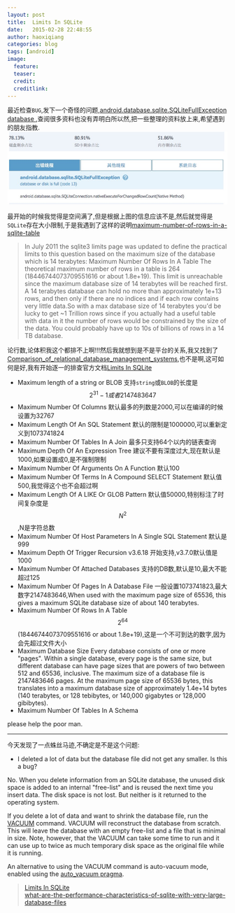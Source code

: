 ```yaml
---
layout: post
title:  Limits In SQLite
date:   2015-02-28 22:48:55
author: haoxiqiang
categories: blog
tags: [android]
image:
  feature:
  teaser:
  credit:
  creditlink:
---
```

最近检查`BUG`,发下一个奇怪的问题,[android.database.sqlite.SQLiteFullException database ](https://www.google.com/search?q=android.database.sqlite.SQLiteFullException+database+or+disk+is+full+(code+13)&oq=android.database.sqlite.SQLiteFullException+database+or+disk+is+full+(code+13)&aqs=chrome..69i57j69i60.479j0j4&sourceid=chrome&es_sm=119&ie=UTF-8),查阅很多资料也没有弄明白所以然,把一些整理的资料放上来,希望遇到的朋友指教.
![limitsinsqlite01](/source/images/blog/limitsinsqlite01.png)
<!-- more -->
最开始的时候我觉得是空间满了,但是根据上图的信息应该不是,然后就觉得是`SQLite`存在大小限制,于是我遇到了这样的说明[maximum-number-of-rows-in-a-sqlite-table](http://stackoverflow.com/questions/1546947/maximum-number-of-rows-in-a-sqlite-table)

>In July 2011 the sqlite3 limits page was updated to define the practical limits to this question based on the maximum size of the database which is 14 terabytes:
Maximum Number Of Rows In A Table
The theoretical maximum number of rows in a table is 264 (18446744073709551616 or about 1.8e+19). This limit is unreachable since the maximum database size of 14 terabytes will be reached first. A 14 terabytes database can hold no more than approximately 1e+13 rows, and then only if there are no indices and if each row contains very little data.So with a max database size of 14 terabytes you'd be lucky to get ~1 Trillion rows since if you actually had a useful table with data in it the number of rows would be constrained by the size of the data. You could probably have up to 10s of billions of rows in a 14 TB database.

论行数,论体积我这个都排不上啊!!!然后我就想到是不是平台的关系,我又找到了[Comparison_of_relational_database_management_systems](http://en.wikipedia.org/wiki/Comparison_of_relational_database_management_systems#Limits),也不是啊,这可如何是好,我有开始逐一的排查官方文档[Limits In SQLite](http://www.sqlite.org/limits.html)

* Maximum length of a string or BLOB 支持`string`或`BLOB`的长度是$$2^{31}-1 或者 2147483647 $$
* Maximum Number Of Columns 默认最多的列数是2000,可以在编译的时候设置为32767
* Maximum Length Of An SQL Statement 默认的限制是1000000,可以重新定义到1073741824
* Maximum Number Of Tables In A Join 最多只支持64个以内的链表查询
* Maximum Depth Of An Expression Tree 建议不要有深度过大,现在默认是1000,如果设置成0,是不强制限制
* Maximum Number Of Arguments On A Function 默认100
* Maximum Number Of Terms In A Compound SELECT Statement 默认值500,我觉得这个也不会超过啊
* Maximum Length Of A LIKE Or GLOB Pattern 默认值50000,特别标注了时间复杂度是$$N^2$$,N是字符总数
* Maximum Number Of Host Parameters In A Single SQL Statement 默认是999
* Maximum Depth Of Trigger Recursion v3.6.18 开始支持,v3.7.0默认值是1000
* Maximum Number Of Attached Databases 支持的DB数,默认是10,最大不能超过125
* Maximum Number Of Pages In A Database File 一般设置1073741823,最大数字2147483646,When used with the maximum page size of 65536, this gives a maximum SQLite database size of about 140 terabytes.
* Maximum Number Of Rows In A Table $$2^{64} $$(18446744073709551616 or about 1.8e+19),这是一个不可到达的数字,因为会先超过文件大小
* Maximum Database Size Every database consists of one or more "pages". Within a single database, every page is the same size, but different database can have page sizes that are powers of two between 512 and 65536, inclusive. The maximum size of a database file is 2147483646 pages. At the maximum page size of 65536 bytes, this translates into a maximum database size of approximately 1.4e+14 bytes (140 terabytes, or 128 tebibytes, or 140,000 gigabytes or 128,000 gibibytes).
* Maximum Number Of Tables In A Schema  

please help the poor man.

------------------------

今天发现了一点蛛丝马迹,不确定是不是这个问题:

* I deleted a lot of data but the database file did not get any smaller. Is this a bug?

No. When you delete information from an SQLite database, the unused disk space is added to an internal "free-list" and is reused the next time you insert data. The disk space is not lost. But neither is it returned to the operating system.

If you delete a lot of data and want to shrink the database file, run the [VACUUM](http://www.sqlite.org/lang_vacuum.html) command. VACUUM will reconstruct the database from scratch. This will leave the database with an empty free-list and a file that is minimal in size. Note, however, that the VACUUM can take some time to run and it can use up to twice as much temporary disk space as the original file while it is running.

An alternative to using the VACUUM command is auto-vacuum mode, enabled using the [auto_vacuum pragma](http://www.sqlite.org/pragma.html#pragma_auto_vacuum).



> [Limits In SQLite](http://www.sqlite.org/limits.html)<br />
[what-are-the-performance-characteristics-of-sqlite-with-very-large-database-files](http://stackoverflow.com/questions/784173/what-are-the-performance-characteristics-of-sqlite-with-very-large-database-files)